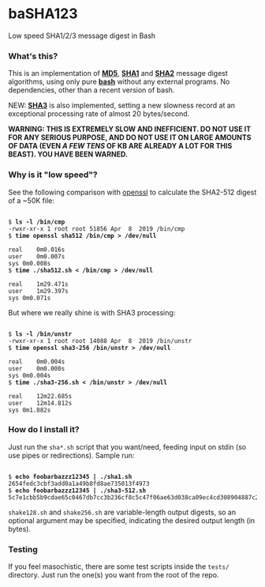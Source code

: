 # baSHA123

Low speed SHA1/2/3 message digest in Bash

### What's this?

This is an implementation of [**MD5**](https://en.wikipedia.org/wiki/MD5), [**SHA1**](https://en.wikipedia.org/wiki/SHA-1) and [**SHA2**](https://en.wikipedia.org/wiki/SHA-2) message digest algorithms, using only pure [**bash**](https://tiswww.case.edu/php/chet/bash/bashtop.html) without any external programs. No dependencies, other than a recent version of bash.

NEW: [**SHA3**](https://en.wikipedia.org/wiki/SHA-3) is also implemented, setting a new slowness record at an exceptional processing rate of almost 20 bytes/second.

**WARNING: THIS IS EXTREMELY SLOW AND INEFFICIENT. DO NOT USE IT FOR ANY SERIOUS PURPOSE, AND DO NOT USE IT ON LARGE AMOUNTS OF DATA (EVEN _A FEW TENS_ OF KB ARE ALREADY A LOT FOR THIS BEAST). YOU HAVE BEEN WARNED.**

### Why is it "low speed"?

See the following comparison with [openssl](https://www.openssl.org/) to calculate the SHA2-512 digest of a ~50K file:

<pre><code>
$ <b>ls -l /bin/cmp</b>
-rwxr-xr-x 1 root root 51856 Apr  8  2019 /bin/cmp
$ <b>time openssl sha512 /bin/cmp > /dev/null</b>

real	0m0.016s
user	0m0.007s
sys	0m0.008s
$ <b>time ./sha512.sh < /bin/cmp > /dev/null</b>

real	1m29.471s
user	1m29.397s
sys	0m0.071s
</code></pre>

But where we really shine is with SHA3 processing:

<pre><code>
$ <b>ls -l /bin/unstr</b>
-rwxr-xr-x 1 root root 14088 Apr  8  2019 /bin/unstr
$ <b>time openssl sha3-256 /bin/unstr > /dev/null</b>

real	0m0.004s
user	0m0.000s
sys	0m0.004s
$ <b>time ./sha3-256.sh < /bin/unstr > /dev/null</b>

real	12m22.685s
user	12m14.812s
sys	0m1.882s
</code></pre>


### How do I install it?

Just run the `sha*.sh` script that you want/need, feeding input on stdin (so use pipes or redirections). Sample run:

<pre><code>
$ <b>echo foobarbazzz12345 | ./sha1.sh</b>
2654fedc3cbf3add0a1a49b8fd8ae735013f4973
$ <b>echo foobarbazzz12345 | ./sha3-512.sh</b>
5c7e1cbb5b9cdae65c0467db7cc3b236cf8c5c47f06ae63d038ca09ec4cd308904887c20f7bb354a58e3c5d0c956c697267ab7137fb9303ee1f73049f58c0c79
</code></pre>

`shake128.sh` and `shake256.sh` are variable-length output digests, so an optional argument may be specified, indicating the desired output length (in bytes).

### Testing

If you feel masochistic, there are some test scripts inside the `tests/` directory. Just run the one(s) you want from the root of the repo.
